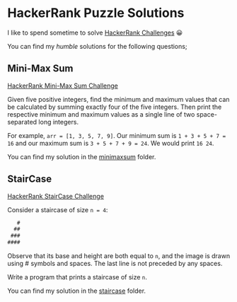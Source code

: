 # HackerRank Puzzle Solutions

I like to spend sometime to solve [HackerRank Challenges](https://www.hackerrank.com/challenges) 😀

You can find my _humble_ solutions for the following questions;

## Mini-Max Sum

[HackerRank Mini-Max Sum Challenge](https://www.hackerrank.com/challenges/mini-max-sum/problem)

Given five positive integers, find the minimum and maximum values that can be calculated by summing exactly four of the five integers. Then print the respective minimum and maximum values as a single line of two space-separated long integers.

For example, `arr = [1, 3, 5, 7, 9]`. Our minimum sum is `1 + 3 + 5 + 7 = 16` and our maximum sum is `3 + 5 + 7 + 9 = 24`. We would print `16 24`.

You can find my solution in the [minimaxsum](./minimaxsum/) folder.

## StairCase

[HackerRank StairCase Challenge](https://www.hackerrank.com/challenges/staircase/problem)

Consider a staircase of size `n = 4`:

```javascript
   #
  ##
 ###
####
```

Observe that its base and height are both equal to `n`, and the image is drawn using # symbols and spaces. The last line is not preceded by any spaces.

Write a program that prints a staircase of size `n`.

You can find my solution in the [staircase](./staircase/) folder.
